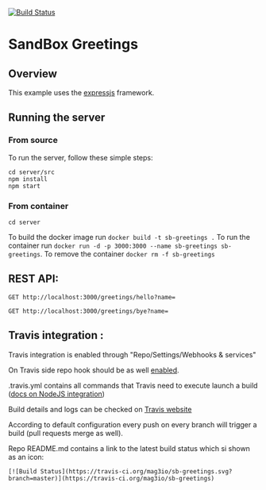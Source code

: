 [![Build Status](https://travis-ci.org/mag3io/sb-greetings.svg?branch=master)](https://travis-ci.org/mag3io/sb-greetings)

# SandBox Greetings

## Overview
This example uses the [expressjs](http://expressjs.com/) framework.


## Running the server

### From source

To run the server, follow these simple steps:

```
cd server/src
npm install
npm start
```
### From container

`cd server`

To build the docker image run `docker build -t sb-greetings .`
To run the container run `docker run -d -p 3000:3000 --name sb-greetings sb-greetings`.
To remove the container `docker rm -f sb-greetings`

## REST API:

```
GET http://localhost:3000/greetings/hello?name=
```

```
GET http://localhost:3000/greetings/bye?name=
```

## Travis integration :

Travis integration is enabled through "Repo/Settings/Webhooks & services"

On Travis side repo hook should be as well [enabled](https://travis-ci.org/profile/oleg-korolenko).

.travis.yml contains all commands that Travis need to execute launch a build ([docs on NodeJS integration](https://docs.travis-ci.com/user/languages/javascript-with-nodejs/))

Build details and logs can be checked on [Travis website](https://travis-ci.org/mag3io/sb-greetings/builds)

According to default configuration every push on every branch will trigger a build (pull requests merge as well).

Repo README.md contains a link to the latest build status which si shown as an icon:
 ```
 [![Build Status](https://travis-ci.org/mag3io/sb-greetings.svg?branch=master)](https://travis-ci.org/mag3io/sb-greetings)
 ```